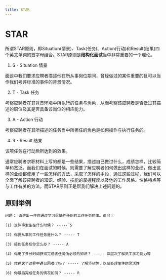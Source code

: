 ```yaml
---
title: STAR
---
```


# STAR

所谓STAR原则，即Situation(情景)、Task(任务)、Action(行动)和Result(结果)四个英文单词的首字母组合。STAR原则是**结构化面试**当中非常重要的一个理论。

1. S - Situation 情景

面谈中我们要求应聘者描述他在所从事岗位期间，曾经做过的某件重要的且可以当作我们考评标准的事件的背景情况。

2. T - Task 任务

考察应聘者在其背景环境中所执行的任务与角色，从而考察该应聘者是否做过其描述的职位及其是否具备该岗位的相应能力。

3. A - Action 行动

考察应聘者在其所描述的任务当中所担任的角色是如何操作与执行任务的。

4. R - Result 结果

该项任务在行动后所达到的效果。

通常应聘者求职材料上写的都是一些结果，描述自己做过什么，成绩怎样，比较简单和宽泛。而我们在面试的时候，则需要了解应聘者如何做出这样的业绩，做出这样的业绩都使用了一些怎样的方法，采取了怎样的手段，通过这些过程，我们可以全面了解该应聘者的知识、经验、技能的掌握程度以及他的工作风格、性格特点等与工作有关的方法。而STAR原则正是帮我们解决上述问题的。

## 原则举例

```
问题： 请讲出一件你通过学习尽快胜任新的工作任务的事。追问：

(1) 这件事发生在什么时候？ ----- S

(2) 你要从事的工作任务是什么？ ----- T

(3) 接到任务后你怎么办？ ----- A

(4) 你用了多长时间获得完成该任务所必须的知识？ ----- 深层次了解员工学习能力等

(5) 你在这个过程中遇见困难了吗？ ----- 了解坚韧性，以及处理事件的灵活性

(6) 你最后完成任务的情况如何？ ----- R
```


